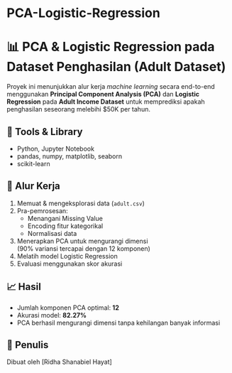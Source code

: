 # PCA-Logistic-Regression

# 📊 PCA & Logistic Regression pada Dataset Penghasilan (Adult Dataset)

Proyek ini menunjukkan alur kerja *machine learning* secara end-to-end menggunakan **Principal Component Analysis (PCA)** dan **Logistic Regression** pada **Adult Income Dataset** untuk memprediksi apakah penghasilan seseorang melebihi \$50K per tahun.

## 🔧 Tools & Library
- Python, Jupyter Notebook  
- pandas, numpy, matplotlib, seaborn  
- scikit-learn  

## 🧪 Alur Kerja
1. Memuat & mengeksplorasi data (`adult.csv`)
2. Pra-pemrosesan:
   - Menangani Missing Value
   - Encoding fitur kategorikal
   - Normalisasi data
3. Menerapkan PCA untuk mengurangi dimensi  
   (90% variansi tercapai dengan 12 komponen)
4. Melatih model Logistic Regression
5. Evaluasi menggunakan skor akurasi

## 📈 Hasil
- Jumlah komponen PCA optimal: **12**
- Akurasi model: **82.27%**
- PCA berhasil mengurangi dimensi tanpa kehilangan banyak informasi

## 👤 Penulis
Dibuat oleh [Ridha Shanabiel Hayat] 
